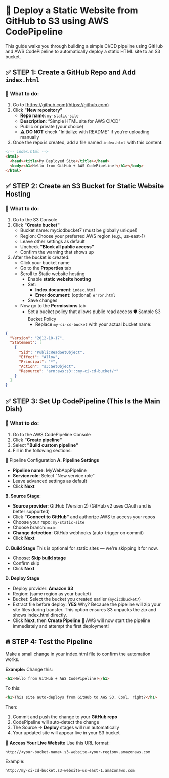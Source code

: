 # 🚀 Deploy a Static Website from GitHub to S3 using AWS CodePipeline

This guide walks you through building a simple CI/CD pipeline using GitHub and AWS CodePipeline to automatically deploy a static HTML site to an S3 bucket.


## ✅ STEP 1: Create a GitHub Repo and Add `index.html`

### 🔧 What to do:
1. Go to [https://github.com](https://github.com)
2. Click **"New repository"**
   - **Repo name**: `my-static-site`
   - **Description**: “Simple HTML site for AWS CI/CD”
   - Public or private (your choice)
   - ⚠️ **DO NOT** check "Initialize with README" if you’re uploading manually
3. Once the repo is created, add a file named `index.html` with this content:

```html
<!-- index.html -->
<html>
  <head><title>My Deployed Site</title></head>
  <body><h1>Hello from GitHub + AWS CodePipeline!</h1></body>
</html>
```

## ✅ STEP 2: Create an S3 Bucket for Static Website Hosting
### 🔧 What to do:
1. Go to the S3 Console
2. Click **"Create bucket"**
    - Bucket name: mycicdbucket7 (must be globally unique!)
    - Region: Choose your preferred AWS region (e.g., us-east-1)
    - Leave other settings as default
    - Uncheck **"Block all public access"**
    - Confirm the warning that shows up
3. After the bucket is created:
    - Click your bucket name
    - Go to the **Properties** tab
    - Scroll to Static website hosting
      - Enable **static website hosting**
      - Set:
          - **Index document**: ```index.html```
          - **Error document**: (optional) ```error.html```
      - Save changes
    - Now go to the **Permissions** tab
      - Set a bucket policy that allows public read access
        🛡️ Sample S3 Bucket Policy
        - Replace ```my-ci-cd-bucket``` with your actual bucket name:
```json
{
  "Version": "2012-10-17",
  "Statement": [
    {
      "Sid": "PublicReadGetObject",
      "Effect": "Allow",
      "Principal": "*",
      "Action": "s3:GetObject",
      "Resource": "arn:aws:s3:::my-ci-cd-bucket/*"
    }
  ]
}
```

## ✅ STEP 3: Set Up CodePipeline (This Is the Main Dish)
### 🔧 What to do:
1. Go to the AWS CodePipeline Console
2. Click **"Create pipeline"**
3. Select **"Build custom pipeline"**
4. Fill in the following sections:

📝 Pipeline Configuration
**A. Pipeline Settings**
 - **Pipeline name**: MyWebAppPipeline
 - **Service role**: Select “New service role”
 - Leave advanced settings as default
 - Click **Next**
    
**B. Source Stage**:
- **Source provider**: GitHub (Version 2) (GitHub v2 uses OAuth and is better supported)
- Click **"Connect to GitHub"** and authorize AWS to access your repos
- Choose your repo: ```my-static-site```
- Choose branch: ```main```
- **Change detection**: GitHub webhooks (auto-trigger on commit)
- Click **Next**
    
**C. Build Stage**
This is optional for static sites — we're skipping it for now.
- Choose: **Skip build stage**
- Confirm skip
- Click **Next**
    
**D. Deploy Stage**
- Deploy provider: **Amazon S3**
- Region: (same region as your bucket)
- Bucket: Select the bucket you created earlier (```mycicdbucket7```)
- Extract file before deploy: **YES**
Why? Because the pipeline will zip your site files during transfer. This option ensures S3 unpacks the zip and shows index.html directly.
- Click **Next**, then **Create Pipeline**
🎉 AWS will now start the pipeline immediately and attempt the first deployment!

## 🔥 STEP 4: Test the Pipeline
Make a small change in your index.html file to confirm the automation works.

**Example:**
Change this:
```html
<h1>Hello from GitHub + AWS CodePipeline!</h1>
```
To this:
```html
<h1>This site auto-deploys from GitHub to AWS S3. Cool, right?</h1>
```
Then:
1. Commit and push the change to your **GitHub repo**
2. CodePipeline will auto-detect the change
3. The Source → **Deploy** stages will run automatically
4. Your updated site will appear live in your S3 bucket

🔗 **Access Your Live Website**
Use this URL format:
```text
http://<your-bucket-name>.s3-website-<your-region>.amazonaws.com
```
Example:
```text
http://my-ci-cd-bucket.s3-website-us-east-1.amazonaws.com
```
